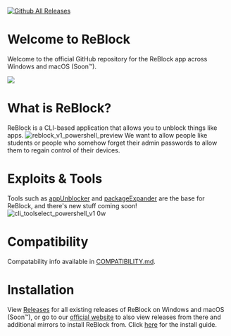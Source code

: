 [![Github All Releases](https://img.shields.io/github/downloads/yourworstnightmare1/ReBlock/total.svg)]()

# Welcome to ReBlock
Welcome to the official GitHub repository for the ReBlock app across Windows and macOS (Soon™).

<p align "center">
<img src="https://github.com/yourworstnightmare1/ReBlock/assets/134671973/6d345570-2bef-4d49-ba93-9a50300bdf75" />
</p>

# What is ReBlock?
ReBlock is a CLI-based application that allows you to unblock things like apps.
![reblock_v1_powershell_preview](https://github.com/yourworstnightmare1/ReBlock/assets/134671973/c634c1e3-c971-41d0-9e45-e1ca9a73cb46)
We want to allow people like students or people who somehow forget their admin passwords to allow them to regain control of their devices.

# Exploits & Tools
Tools such as [appUnblocker](https://github.com/yourworstnightmare1/appunblocker) and [packageExpander](https://github.com/yourworstnightmare1/packageexpander) are the base for ReBlock, and there's new stuff coming soon!
![cli_toolselect_powershell_v1 0w](https://github.com/yourworstnightmare1/ReBlock/assets/134671973/8f7539a2-5d6c-4238-95c9-c16d53c0a7cd)

# Compatibility
Compatability info available in [COMPATIBILITY.md](https://github.com/yourworstnightmare1/ReBlock/blob/main/COMPATIBILITY.md).

# Installation
View [Releases](https://github.com/yourworstnightmare1/ReBlock/releases) for all existing releases of ReBlock on Windows and macOS (Soon™), or go to our [official website](https://sites.google.com/view/reblock) to also view releases from there and additional mirrors to install ReBlock from. Click [here](https://github.com/yourworstnightmare1/ReBlock/wiki/Installing-ReBlock) for the install guide.
